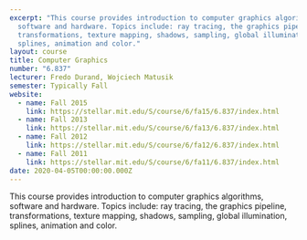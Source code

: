 ```yaml
---
excerpt: "This course provides introduction to computer graphics algorithms,
  software and hardware. Topics include: ray tracing, the graphics pipeline,
  transformations, texture mapping, shadows, sampling, global illumination,
  splines, animation and color."
layout: course
title: Computer Graphics
number: "6.837"
lecturer: Fredo Durand, Wojciech Matusik
semester: Typically Fall
website:
  - name: Fall 2015
    link: https://stellar.mit.edu/S/course/6/fa15/6.837/index.html
  - name: Fall 2013
    link: https://stellar.mit.edu/S/course/6/fa13/6.837/index.html
  - name: Fall 2012
    link: https://stellar.mit.edu/S/course/6/fa12/6.837/index.html
  - name: Fall 2011
    link: https://stellar.mit.edu/S/course/6/fa11/6.837/index.html
date: 2020-04-05T00:00:00.000Z
---
```

This course provides introduction to computer graphics algorithms, software and hardware. Topics include: ray tracing, the graphics pipeline, transformations, texture mapping, shadows, sampling, global illumination, splines, animation and color.